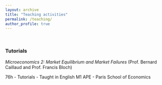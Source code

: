 ```yaml
---
layout: archive
title: "Teaching activities"
permalink: /teaching/
author_profile: true
---
```


<br/>

### Tutorials

*Microeconomics 2: Market Equilibrium and Market Failures*
(Prof. Bernard Caillaud and Prof. Francis Bloch)

76h - Tutorials - Taught in English
M1 APE - Paris School of Economics
